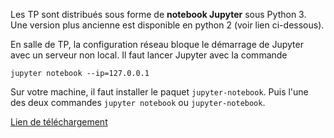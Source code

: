 Les TP sont distribués sous forme de **notebook Jupyter** sous Python 3. Une
version plus ancienne est disponible en python 2 (voir lien ci-dessous).

En salle de TP, la configuration réseau bloque le démarrage de Jupyter avec un
serveur non local. Il faut lancer Jupyter avec la commande

```jupyter notebook --ip=127.0.0.1```

Sur votre machine, il faut installer le paquet `jupyter-notebook`. Puis l'une
des deux commandes `jupyter notebook` ou `jupyter-notebook`.

[Lien de téléchargement](https://www.lri.fr/~pons/docs/M2_FIIL/)
